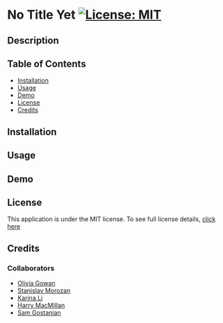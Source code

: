 
# No Title Yet [![License: MIT](https://img.shields.io/badge/License-MIT-yellow?style=flat-square&link=https%3A%2F%2Fopensource.org%2Flicense%2Fmit%2F)](https://opensource.org/license/mit/)

## Description 

## Table of Contents

- [Installation](#installation)
- [Usage](#usage)
- [Demo](#demo)
- [License](#license)
- [Credits](#credits)

## Installation


## Usage


## Demo


## License
This application is under the MIT license. To see full license details, [click here](https://opensource.org/license/mit/)

## Credits

### Collaborators 

- [Olivia Gowan](https://github.com/Olivia-the-G)
- [Stanislav Morozan]()
- [Karina Li]()
- [Harry MacMillan]()
- [Sam Gostanian]()


